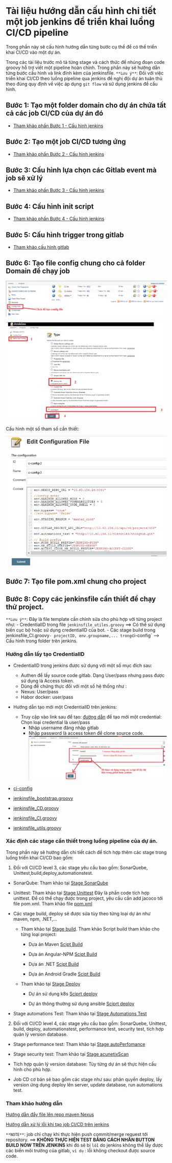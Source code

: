 # Tài liệu hướng dẫn cấu hình chi tiết một job jenkins để triển khai luồng CI/CD pipeline

Trong phần này sẽ cấu hình hướng dẫn từng bước cụ thể để có
thể triển khai CI/CD vào một dự án.

Trong các tài liệu trước mô tả từng stage và cách thức để
nhúng đoạn code groovy hỗ trợ viết một pipeline hoàn chỉnh.
Trong phần này sẽ hướng dẫn từng bước cấu hình và link đính kèm
của jenkinsfile.
`**Lưu ý**`: Đối với việc triển khai CI/CD theo luồng pipeline qua
jenkins đề nghị đội dự án tuân thủ theo đúng quy định về việc áp dụng
`git flow` và sử dụng jenkins để cấu hình.

## Bước 1: Tạo một folder domain cho dự án chứa tất cả các job CI/CD của dự án đó

- [Tham khảo phần Bước 1 - Cấu hình jenkins](./setup-ci-pipelines-for-a-project.md#bước-1-tạo-một-folder-cho-project-folder-này-sẽ-chứa-tất-cả-các-job)

## Bước 2: Tạo một job CI/CD tương ứng

- [Tham khảo phần Bước 2 - Cấu hình jenkins](./setup-ci-pipelines-for-a-project.md#bước-2-tạo-job-ci-tương-ứng-và-cấu-hình-chung-cho-job)
## Bước 3: Cấu hình lựa chọn các Gitlab event mà job sẽ xử lý

- [Tham khảo phần Bước 3 - Cấu hình jenkins](./setup-ci-pipelines-for-a-project.md#bước-3-cấu-hình-lựa-chọn-các-gitlab-event-mà-job-sẽ-xử-lý)

## Bước 4: Cấu hình init script

- [Tham khảo phần Bước 4 - Cấu hình jenkins](./setup-ci-pipelines-for-a-project.md#bước-4-cấu-hình-init-script-cả-2-job-đều-dùng-chung-1-init-script)

## Bước 5: Cấu hình trigger trong gitlab

- [Tham khảo cấu hình gitlab](./setup-ci-pipelines-for-a-project.md#cấu-hình-gitlab)

## Bước 6: Tạo file config chung cho cả folder Domain để chạy job

![file-conifg-jenkins](../../image/4-cicd/file-config-jenkins-1.png)

![file-conifg-jenkins](../../image/4-cicd/file-config-jenkins-2.png)

Cấu hình một số tham số cần thiết:

![file-conifg-jenkins](../../image/4-cicd/file-config-jenkins-3.png)

## Bước 7: Tạo file pom.xml chung cho project

## Bước 8: Copy các jenkinsfile cần thiết để chạy thử project.

  `**Lưu ý**`: Đây là file template cần chỉnh sửa cho phù hợp với từng project như:
        - CredentialID trong file `jenkinsfile_utiles.groovy` ==> Có thể sử dụng biến cục bộ hoặc sử dụng credentialID của bot.
        - Các stage build trong jenkinsfile_CI.groovy`
        - projectID, env.groupname,... trong `ci-config`  --> Cấu hình trong folder trên jenkins.

### Hướng dẫn lấy tạo CredentialID
  - CredentialID trong jenkins được sử dụng với một số mục đích sau:
      - Authen để lấy source code gitlab. Dạng User/pass nhưng pass được sử dụng là Access token.
      - Dùng để chứng thực đối với một số hệ thống như :
       - Nexus: User/pass
       - Habor docker: user/pass
  - Hướng dẫn tạo mới một CredentialID trên jenkins:
    - Truy cập vào link sau để tạo: [đường dẫn](http://10.60.156.96:8080/credentials/store/system/domain/_/newCredentials) để tạo mới một credential: Chọn loại credential là user/pass
      - Nhập username đăng nhập gitlab
      - Nhập password là access token để clone source code.
![add-credential](../../image/4-cicd/add-credential-1.png)

- [ci-config](../../resource/ci-cd-script-example/configFileGroovy/ci-config)
- [jenkinsfile_bootstrap.groovy](../../resource/ci-cd-script-example/jenkinsfile_groovy/jenkinsfile_bootstrap.groovy)
- [jenkinsfile_CD.groovy](../../resource/ci-cd-script-example/jenkinsfile_groovy/jenkinsfile_CD.groovy)
- [jenkinsfile_CI.groovy](../../resource/ci-cd-script-example/jenkinsfile_groovy/jenkinsfile_CI.groovy)
- [jenkinsfile_utils.groovy](../../resource/ci-cd-script-example/jenkinsfile_groovy/jenkinsfile_utils.groovy)

### Xác định các stage cần thiết trong luồng pipeline của dự án.
  Trong phần này sẽ hướng dẫn chi tiết cách để tích hợp thêm các stage trong luồng triển khai CI/CD bao gồm:

  1. Đối với CI/CD level 3, các stage yêu cầu bao gồm: SonarQuebe, Unittest,build,deploy,automationstest.
  - SonarQube: Tham khảo tại [Stage SonarQube](./setup-ci-pipelines-for-a-project.md#stage-sonarqube)

  - Unittest: Tham khảo tại [Stage Unittest](./setup-ci-pipelines-for-a-project.md#stage-unit-test)
    Đây là phần code tích hợp unittest. Để có thể chạy được trong project, yêu cầu cần add jacoco tới file pom.xml.
      Tham khảo file [pom.xml](../../resource/ci-cd-script-example/unit-test/pom.xml)

  - Các stage build, deploy sẽ được sửa tùy theo từng loại dự án như maven, npm, .NET,...
    - Tham khảo tại [Stage build](./setup-ci-pipelines-for-a-project.md#stage-build).
      Tham khảo Script build tham khảo cho từng loại project:

      - Dựa án Maven [Scipt Build](./setup-ci-pipelines-for-a-project.md#1project-maven)

      - Dựa án Angular-NPM [Scipt Build](./setup-ci-pipelines-for-a-project.md#2project-npm-angular)

      - Dựa án .NET [Scipt Build](./setup-ci-pipelines-for-a-project.md#3-project-net)

      - Dựa án Android Gradle [Scipt Build](./setup-ci-pipelines-for-a-project.md#4-project-android-build-gradle)

    - Tham khảo tại [Stage Deploy](./setup-ci-pipelines-for-a-project.md#stage-deploy)

      - Dự án sử dụng k8s [Sciprt deploy](./setup-ci-pipelines-for-a-project.md#1-k8s)

      - Dự án thông thường sử dụng ansible [Sciprt deploy](./setup-ci-pipelines-for-a-project.md##2-%C4%91%E1%BB%91i-v%E1%BB%9Bi-c%C3%A1c-d%E1%BB%B1-%C3%A1n-th%C3%B4ng-th%C6%B0%E1%BB%9Dng)

  - Stage automations Test: Tham khảo tại [Stage Automations Test](./setup-ci-pipelines-for-a-project.md#stage-automations-test)

  2. Đối với CI/CD level 4, các stage yêu cầu bao gồm: SonarQuebe, Unittest, build, deploy, automationstest, performance test, security test, tích hợp quản lý version database.

  - Stage performance test: Tham khảo tại [Stage autoPerfomance](./setup-ci-pipelines-for-a-project.md#stage-run-performance-test)

  - Stage security test: Tham khảo tại [Stage acunetixScan](./setup-ci-pipelines-for-a-project.md#Cau-hinh-stage-run-security-test-voi-acunetix)

  - Tích hợp quản lý version database: Tùy từng dự án sẽ thực hiện cấu hình cho phù hợp.

  - Job CD cơ bản sẽ bao gồm các stage như sau: phân quyền deploy, lấy version ứng dụng
  deploy lên server, update database, run automations test.

### Tham khảo hướng dẫn
  [Hướng dẫn đẩy file lên repo maven Nexus](../../../generate/Nexus.md)

  [Hướng dẫn xử lý lỗi khi tạo job CI/CD trên jenkins](../../../generate/HuongDanDebug.md)

`**NOTE**`: job chỉ chạy khi thực hiện push commit/merge request tới repository.
==> **KHÔNG THỰC HIỆN TEST BẰNG CÁCH NHẤN BUTTON BUILD NOW TRÊN JENKINS**
khi đó sẽ bị `lỗi` do jenkins không thể lấy được các biến môi trường của gitlab,
`ví dụ` : lỗi không checkout được source code.
